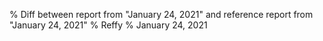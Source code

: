 % Diff between report from "January 24, 2021" and reference report from "January 24, 2021"
% Reffy
% January 24, 2021


